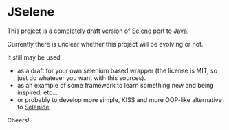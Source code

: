 # JSelene

This project is a completely draft version of [Selene](https://github.com/yashaka/selene) port to Java.

Currently there is unclear whether this project will be evolving or not.

It still may be used
- as a draft for your own selenium based wrapper (the license is MIT, so just do whatever you want with this sources).
- as an example of some framework to learn something new and being inspired, etc...
- or probably to develop more simple, KISS and more OOP-like alternative to [Selenide](http://selenide.org)

Cheers!
